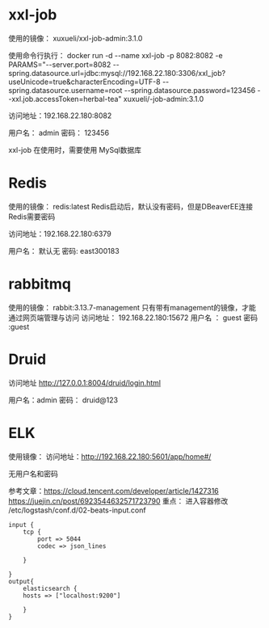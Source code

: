 




# xxl-job
使用的镜像： xuxueli/xxl-job-admin:3.1.0

使用命令行执行： docker run -d   --name xxl-job -p 8082:8082  -e PARAMS="--server.port=8082  --spring.datasource.url=jdbc:mysql://192.168.22.180:3306/xxl_job?useUnicode=true&characterEncoding=UTF-8  --spring.datasource.username=root  --spring.datasource.password=123456 --xxl.job.accessToken=herbal-tea"  xuxueli/-job-admin:3.1.0

访问地址：192.168.22.180:8082

用户名： admin  密码： 123456

xxl-job 在使用时，需要使用 MySql数据库

# Redis
使用的镜像： redis:latest  Redis启动后，默认没有密码，但是DBeaverEE连接Redis需要密码

访问地址：192.168.22.180:6379

用户名： 默认无  密码: east300183

# rabbitmq
使用的镜像： rabbit:3.13.7-management  只有带有management的镜像，才能通过网页端管理与访问
访问地址： 192.168.22.180:15672
用户名 ： guest  密码 :guest

# Druid

访问地址  http://127.0.0.1:8004/druid/login.html

用户名：admin   密码： druid@123


# ELK  
使用镜像： 
访问地址：http://192.168.22.180:5601/app/home#/

无用户名和密码

参考文章：https://cloud.tencent.com/developer/article/1427316
         https://juejin.cn/post/6923544632571723790
重点： 进入容器修改 /etc/logstash/conf.d/02-beats-input.conf

```
input {
    tcp {
        port => 5044
        codec => json_lines

    }

}
output{
    elasticsearch {
    hosts => ["localhost:9200"]

    }
}
```